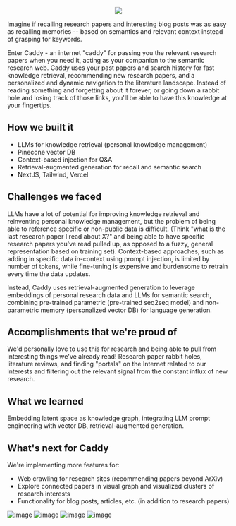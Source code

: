 <p align="center">
  <img src="https://github.com/neelr/caddy/assets/56745453/1115d767-6b41-4c00-8e00-2c41bb2fc091" />
</p>

Imagine if recalling research papers and interesting blog posts was as easy as recalling memories -- based on semantics and relevant context instead of grasping for keywords.

Enter Caddy - an internet "caddy" for passing you the relevant research papers when you need it, acting as your companion to the semantic research web. Caddy uses your past papers and search history for fast knowledge retrieval, recommending new research papers, and a personalized and dynamic navigation to the literature landscape. Instead of reading something and forgetting about it forever, or going down a rabbit hole and losing track of those links, you'll be able to have this knowledge at your fingertips.

## How we built it

- LLMs for knowledge retrieval (personal knowledge management)
- Pinecone vector DB
- Context-based injection for Q&A
- Retrieval-augmented generation for recall and semantic search
- NextJS, Tailwind, Vercel

## Challenges we faced

LLMs have a lot of potential for improving knowledge retrieval and reinventing personal knowledge management, but the problem of being able to reference specific or non-public data is difficult. (Think "what is the last research paper I read about X?" and being able to have specific research papers you've read pulled up, as opposed to a fuzzy, general representation based on training set). Context-based approaches, such as adding in specific data in-context using prompt injection, is limited by number of tokens, while fine-tuning is expensive and burdensome to retrain every time the data updates.

Instead, Caddy uses retrieval-augmented generation to leverage embeddings of personal research data and LLMs for semantic search, combining pre-trained parametric (pre-trained seq2seq model) and non-parametric memory (personalized vector DB) for language generation.

## Accomplishments that we're proud of

We'd personally love to use this for research and being able to pull from interesting things we've already read! Research paper rabbit holes, literature reviews, and finding "portals" on the Internet related to our interests and filtering out the relevant signal from the constant influx of new research.

## What we learned

Embedding latent space as knowledge graph, integrating LLM prompt engineering with vector DB, retrieval-augmented generation.

## What's next for Caddy

We're implementing more features for:

- Web crawling for research sites (recommending papers beyond ArXiv)
- Explore connected papers in visual graph and visualized clusters of research interests
- Functionality for blog posts, articles, etc. (in addition to research papers)

![image](https://github.com/neelr/caddy/assets/56745453/009a1344-be77-4e5e-9df7-4e3e69b2aeb5)
![image](https://github.com/neelr/caddy/assets/56745453/281c1ce0-2c46-4188-87bf-70ac89361505)
![image](https://github.com/neelr/caddy/assets/56745453/24dc4530-c543-416f-9fbe-55ffd4689070)
![image](https://github.com/neelr/caddy/assets/56745453/cb482fc4-76d1-44f6-85f4-bf032f936f5d)

